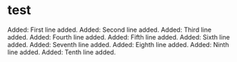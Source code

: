 # test

Added: First line added.
Added: Second line added.
Added: Third line added.
Added: Fourth line added.
Added: Fifth line added.
Added: Sixth line added.
Added: Seventh line added.
Added: Eighth line added.
Added: Ninth line added.
Added: Tenth line added.
